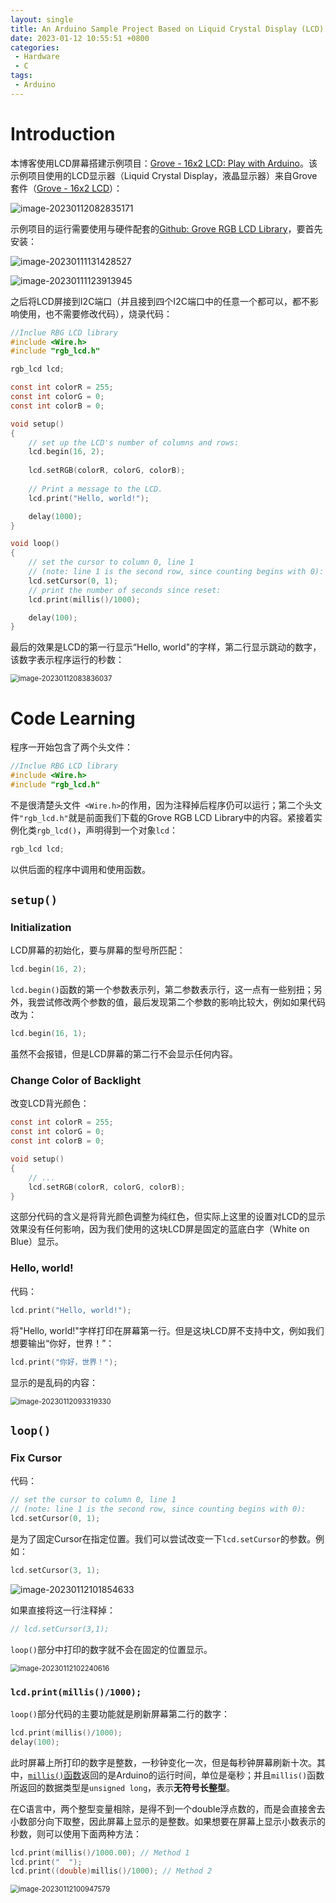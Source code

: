 ```yaml
---
layout: single
title: An Arduino Sample Project Based on Liquid Crystal Display (LCD)
date: 2023-01-12 10:55:51 +0800
categories: 
 - Hardware
 - C
tags:
 - Arduino
---
```


# Introduction

本博客使用LCD屏幕搭建示例项目：[Grove - 16x2 LCD: Play with Arduino](https://wiki.seeedstudio.com/Grove-16x2_LCD_Series/#play-with-arduino)。该示例项目使用的LCD显示器（Liquid Crystal Display，液晶显示器）来自Grove套件（[Grove - 16x2 LCD](https://wiki.seeedstudio.com/Grove-16x2_LCD_Series/)）：

![image-20230112082835171](https://github.com/HelloWorld-1017/blog-images/blob/main/migration/DeLLLaptop/image-20230112082835171.png?raw=true)

示例项目的运行需要使用与硬件配套的[Github: Grove RGB LCD Library](https://github.com/Seeed-Studio/Grove_LCD_RGB_Backlight)，要首先安装：

![image-20230111131428527](https://github.com/HelloWorld-1017/blog-images/blob/main/migration/DeLLLaptop/image-20230111131428527.png?raw=true)

![image-20230111123913945](https://github.com/HelloWorld-1017/blog-images/blob/main/migration/DeLLLaptop/image-20230111123913945.png?raw=true)

之后将LCD屏接到I2C端口（并且接到四个I2C端口中的任意一个都可以，都不影响使用，也不需要修改代码），烧录代码：

```c
//Inclue RBG LCD library
#include <Wire.h>
#include "rgb_lcd.h"

rgb_lcd lcd;

const int colorR = 255;
const int colorG = 0;
const int colorB = 0;

void setup() 
{
    // set up the LCD's number of columns and rows:
    lcd.begin(16, 2);
    
    lcd.setRGB(colorR, colorG, colorB);
    
    // Print a message to the LCD.
    lcd.print("Hello, world!");

    delay(1000);
}

void loop() 
{
    // set the cursor to column 0, line 1
    // (note: line 1 is the second row, since counting begins with 0):
    lcd.setCursor(0, 1);
    // print the number of seconds since reset:
    lcd.print(millis()/1000);

    delay(100);
}
```

最后的效果是LCD的第一行显示“Hello, world"的字样，第二行显示跳动的数字，该数字表示程序运行的秒数：

<img src="https://github.com/HelloWorld-1017/blog-images/blob/main/migration/DeLLLaptop/image-20230112083836037.png?raw=true" alt="image-20230112083836037" style="zoom:80%;" />

<br>

# Code Learning

程序一开始包含了两个头文件：

```c++
//Inclue RBG LCD library
#include <Wire.h>
#include "rgb_lcd.h"
```

不是很清楚头文件` <Wire.h>`的作用，因为注释掉后程序仍可以运行；第二个头文件`"rgb_lcd.h"`就是前面我们下载的Grove RGB LCD Library中的内容。紧接着实例化类`rgb_lcd()`，声明得到一个对象`lcd`：

```c
rgb_lcd lcd;
```

以供后面的程序中调用和使用函数。

## `setup()`

### Initialization

LCD屏幕的初始化，要与屏幕的型号所匹配：

```c
lcd.begin(16, 2);
```

`lcd.begin()`函数的第一个参数表示列，第二参数表示行，这一点有一些别扭；另外，我尝试修改两个参数的值，最后发现第二个参数的影响比较大，例如如果代码改为：

```c
lcd.begin(16, 1);
```

虽然不会报错，但是LCD屏幕的第二行不会显示任何内容。

### Change Color of Backlight

改变LCD背光颜色：

```c
const int colorR = 255;
const int colorG = 0;
const int colorB = 0;

void setup() 
{
    // ...
    lcd.setRGB(colorR, colorG, colorB);
}
```

这部分代码的含义是将背光颜色调整为纯红色，但实际上这里的设置对LCD的显示效果没有任何影响，因为我们使用的这块LCD屏是固定的蓝底白字（White on Blue）显示。

### Hello, world!

代码：

```c
lcd.print("Hello, world!");
```

将"Hello, world!"字样打印在屏幕第一行。但是这块LCD屏不支持中文，例如我们想要输出“你好，世界！”：

```c
lcd.print("你好，世界！");
```

显示的是乱码的内容：

<img src="https://github.com/HelloWorld-1017/blog-images/blob/main/migration/DeLLLaptop/image-20230112093319330.png?raw=true" alt="image-20230112093319330" style="zoom:80%;" />



## `loop()`

### Fix Cursor

代码：

```c++
// set the cursor to column 0, line 1
// (note: line 1 is the second row, since counting begins with 0):
lcd.setCursor(0, 1);
```

是为了固定Cursor在指定位置。我们可以尝试改变一下`lcd.setCursor`的参数。例如：

```c
lcd.setCursor(3, 1);
```

![image-20230112101854633](https://github.com/HelloWorld-1017/blog-images/blob/main/migration/DeLLLaptop/image-20230112101854633.png?raw=true)

如果直接将这一行注释掉：

```c++
// lcd.setCursor(3,1);
```

`loop()`部分中打印的数字就不会在固定的位置显示。

<img src="https://github.com/HelloWorld-1017/blog-images/blob/main/migration/DeLLLaptop/image-20230112102240616.png?raw=true" alt="image-20230112102240616" style="zoom:80%;" />

### `lcd.print(millis()/1000);`

`loop()`部分代码的主要功能就是刷新屏幕第二行的数字：

```c
lcd.print(millis()/1000);
delay(100);
```

此时屏幕上所打印的数字是整数，一秒钟变化一次，但是每秒钟屏幕刷新十次。其中，[`millis()`函数](https://www.arduino.cc/reference/en/language/functions/time/millis/)返回的是Arduino的运行时间，单位是毫秒；并且`millis()`函数所返回的数据类型是`unsigned long`，表示**无符号长整型**。

在C语言中，两个整型变量相除，是得不到一个double浮点数的，而是会直接舍去小数部分向下取整，因此屏幕上显示的是整数。如果想要在屏幕上显示小数表示的秒数，则可以使用下面两种方法：

```c++
lcd.print(millis()/1000.00); // Method 1
lcd.print("  "); 
lcd.print((double)millis()/1000); // Method 2
```

<img src="https://github.com/HelloWorld-1017/blog-images/blob/main/migration/DeLLLaptop/image-20230112100947579.png?raw=true" alt="image-20230112100947579" style="zoom:80%;" />

<br>











